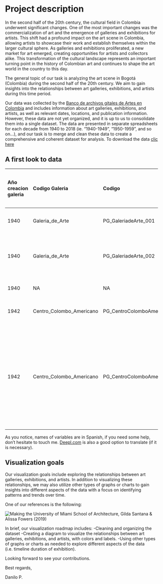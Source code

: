 # Project description

In the second half of the 20th century, the cultural field in Colombia
underwent significant changes. One of the most important changes was the
commercialization of art and the emergence of galleries and exhibitions
for artists. This shift had a profound impact on the art scene in
Colombia, allowing artists to showcase their work and establish
themselves within the larger cultural sphere. As galleries and
exhibitions proliferated, a new market for art emerged, creating
opportunities for artists and collectors alike. This transformation of
the cultural landscape represents an important turning point in the
history of Colombian art and continues to shape the art world in the
country to this day.

The general topic of our task is analyzing the art scene in Bogotá
(Colombia) during the second half of the 20th century. We aim to gain
insights into the relationships between art galleries, exhibitions, and
artists during this time period.

Our data was collected by the [Banco de archivos gitales de Artes en
Colombia](https://badac.uniandes.edu.co/) and includes information about
art galleries, exhibitions, and artists, as well as relevant dates,
locations, and publication information. However, these data are not yet
organized, and it is up to us to consolidate them into a single dataset.
The data are presented in separate spreadsheets for each decade from
1940 to 2018 (ie. “1940-1949”, “1950-1959”, and so on…), and our task is
to merge and clean these data to create a comprehensive and coherent
dataset for analysis. To download the data [clic
here](https://badac.uniandes.edu.co/files/datasets/PG_BD_INVITACIONES_SM05-20-2021.xlsx)

## A first look to data

<table style="width:100%;">
<colgroup>
<col style="width: 2%" />
<col style="width: 2%" />
<col style="width: 3%" />
<col style="width: 3%" />
<col style="width: 5%" />
<col style="width: 3%" />
<col style="width: 3%" />
<col style="width: 3%" />
<col style="width: 3%" />
<col style="width: 3%" />
<col style="width: 3%" />
<col style="width: 3%" />
<col style="width: 3%" />
<col style="width: 2%" />
<col style="width: 2%" />
<col style="width: 3%" />
<col style="width: 2%" />
<col style="width: 2%" />
<col style="width: 1%" />
<col style="width: 3%" />
<col style="width: 3%" />
<col style="width: 6%" />
<col style="width: 16%" />
<col style="width: 2%" />
<col style="width: 2%" />
<col style="width: 2%" />
<col style="width: 1%" />
</colgroup>
<thead>
<tr class="header">
<th style="text-align: left;">Año creacion galeria</th>
<th style="text-align: left;">Codigo Galeria</th>
<th style="text-align: left;">Codigo</th>
<th style="text-align: left;">Nombre / Galeria / Espacio</th>
<th style="text-align: left;">Titulo de la
exposicion/fuente/recorte</th>
<th style="text-align: left;">Dia de fecha de publicacion (dd)</th>
<th style="text-align: left;">Mes de fecha de publicacion (mm)</th>
<th style="text-align: left;">Año de fecha de publicacion (aaaa)</th>
<th style="text-align: left;">Fecha de publicacion (dd/mm/aaaa)</th>
<th style="text-align: left;">Dia de fecha de inauguracion (dd)</th>
<th style="text-align: left;">Mes de fecha de inauguracion (mm)</th>
<th style="text-align: left;">Año de fecha de inauguracion (aaaa)</th>
<th style="text-align: left;">Fecha de inauguracion (dd/mm/aaaa)</th>
<th style="text-align: left;">Dia de fecha de cierre (dd)</th>
<th style="text-align: left;">Mes de fecha de cierre (mm)</th>
<th style="text-align: left;">Año de fecha de cierre (aaaa)</th>
<th style="text-align: left;">Fecha de cierre (dd/mm/aaaa)</th>
<th style="text-align: left;">Direccion</th>
<th style="text-align: left;">Tipo de soporte</th>
<th style="text-align: left;">Editor (Nombre del periodico )</th>
<th style="text-align: left;">Fuente (de donde viene el archivo)</th>
<th style="text-align: left;">Escritor de articulo de prensa / Autor
texto de exposicion</th>
<th style="text-align: left;">Descripcion / Temas / info. De contexto /
Ejes</th>
<th style="text-align: left;">Galerista (si se sabe)</th>
<th style="text-align: left;">Curaduria (Si la tiene )</th>
<th style="text-align: left;">Artistas</th>
<th style="text-align: left;">procesado por</th>
</tr>
</thead>
<tbody>
<tr class="odd">
<td style="text-align: left;">1940</td>
<td style="text-align: left;">Galeria_de_Arte</td>
<td style="text-align: left;">PG_GaleriadeArte_001</td>
<td style="text-align: left;">Galería de Arte</td>
<td style="text-align: left;">Venta permanente de cuadros, esculturas y
objetos de arte</td>
<td style="text-align: left;">s.i.</td>
<td style="text-align: left;">s.i.</td>
<td style="text-align: left;">s.i.</td>
<td style="text-align: left;">s.i./s.i./s.i.</td>
<td style="text-align: left;">s.i.</td>
<td style="text-align: left;">s.i.</td>
<td style="text-align: left;">s.i.</td>
<td style="text-align: left;">s.i./s.i./s.i.</td>
<td style="text-align: left;">s.i.</td>
<td style="text-align: left;">s.i</td>
<td style="text-align: left;">s.i.</td>
<td style="text-align: left;">s.i./s.i/s.i.</td>
<td style="text-align: left;">Carrera 7 A # 23-85</td>
<td style="text-align: left;">Aviso publicitario</td>
<td style="text-align: left;">s.i.</td>
<td style="text-align: left;">No identificada</td>
<td style="text-align: left;">Galería de Arte</td>
<td style="text-align: left;">Aviso publicitario de la Galería de
Arte</td>
<td style="text-align: left;">N/A</td>
<td style="text-align: left;">N/A</td>
<td style="text-align: left;">NA</td>
<td style="text-align: left;">Camila Botero</td>
</tr>
<tr class="even">
<td style="text-align: left;">1940</td>
<td style="text-align: left;">Galeria_de_Arte</td>
<td style="text-align: left;">PG_GaleriadeArte_002</td>
<td style="text-align: left;">Galería de Arte</td>
<td style="text-align: left;">Primera exposición colectiva de artistas
colombianos</td>
<td style="text-align: left;">N/A</td>
<td style="text-align: left;">N/A</td>
<td style="text-align: left;">N/A</td>
<td style="text-align: left;">N/A</td>
<td style="text-align: left;">s.i.</td>
<td style="text-align: left;">5</td>
<td style="text-align: left;">1940</td>
<td style="text-align: left;">s.i./5/1940</td>
<td style="text-align: left;">s.i.</td>
<td style="text-align: left;">s.i</td>
<td style="text-align: left;">s.i.</td>
<td style="text-align: left;">s.i./s.i/s.i.</td>
<td style="text-align: left;">Carrera 7 A # 23-85</td>
<td style="text-align: left;">Invitación</td>
<td style="text-align: left;">N/A</td>
<td style="text-align: left;">No identificada</td>
<td style="text-align: left;">Galería de Arte</td>
<td style="text-align: left;">Portada catálogo primera exposición
colectiva de artistas colombianos</td>
<td style="text-align: left;">N/A</td>
<td style="text-align: left;">N/A</td>
<td style="text-align: left;">NA</td>
<td style="text-align: left;">Camila Botero</td>
</tr>
<tr class="odd">
<td style="text-align: left;">1940</td>
<td style="text-align: left;">NA</td>
<td style="text-align: left;">NA</td>
<td style="text-align: left;">Galería del Consejo Británico</td>
<td style="text-align: left;">NA</td>
<td style="text-align: left;">NA</td>
<td style="text-align: left;">NA</td>
<td style="text-align: left;">NA</td>
<td style="text-align: left;">NA</td>
<td style="text-align: left;">NA</td>
<td style="text-align: left;">NA</td>
<td style="text-align: left;">NA</td>
<td style="text-align: left;">NA</td>
<td style="text-align: left;">NA</td>
<td style="text-align: left;">NA</td>
<td style="text-align: left;">NA</td>
<td style="text-align: left;">NA</td>
<td style="text-align: left;">NA</td>
<td style="text-align: left;">NA</td>
<td style="text-align: left;">NA</td>
<td style="text-align: left;">NA</td>
<td style="text-align: left;">NA</td>
<td style="text-align: left;">NA</td>
<td style="text-align: left;">NA</td>
<td style="text-align: left;">NA</td>
<td style="text-align: left;">NA</td>
<td style="text-align: left;">NA</td>
</tr>
<tr class="even">
<td style="text-align: left;">1942</td>
<td style="text-align: left;">Centro_Colombo_Americano</td>
<td style="text-align: left;">PG_CentroColomboAmericano_Arkhe_001</td>
<td style="text-align: left;">Centro Colombo Americano</td>
<td style="text-align: left;">Exhibicion Four Totems</td>
<td style="text-align: left;">N/A</td>
<td style="text-align: left;">N/A</td>
<td style="text-align: left;">N/A</td>
<td style="text-align: left;">N/A</td>
<td style="text-align: left;">4</td>
<td style="text-align: left;">8</td>
<td style="text-align: left;">1980</td>
<td style="text-align: left;">4/8/1980</td>
<td style="text-align: left;">14</td>
<td style="text-align: left;">8</td>
<td style="text-align: left;">1980</td>
<td style="text-align: left;">14/8/1980</td>
<td style="text-align: left;">Avenida 19 # 3-05</td>
<td style="text-align: left;">Invitación</td>
<td style="text-align: left;">N/A</td>
<td style="text-align: left;">Archivo Arkhé</td>
<td style="text-align: left;">N/A</td>
<td style="text-align: left;">Exposición de Antonio María Benitez</td>
<td style="text-align: left;">N/A</td>
<td style="text-align: left;">s.i.</td>
<td style="text-align: left;">Antonio María Benitez</td>
<td style="text-align: left;">Camila Botero</td>
</tr>
<tr class="odd">
<td style="text-align: left;">1942</td>
<td style="text-align: left;">Centro_Colombo_Americano</td>
<td style="text-align: left;">PG_CentroColomboAmericano_AS_001</td>
<td style="text-align: left;">Centro Colombo Americano</td>
<td style="text-align: left;">El lugar de las cosas que nunca
aprendí</td>
<td style="text-align: left;">N/A</td>
<td style="text-align: left;">N/A</td>
<td style="text-align: left;">N/A</td>
<td style="text-align: left;">N/A</td>
<td style="text-align: left;">26</td>
<td style="text-align: left;">2</td>
<td style="text-align: left;">2009</td>
<td style="text-align: left;">26/2/2009</td>
<td style="text-align: left;">19</td>
<td style="text-align: left;">3</td>
<td style="text-align: left;">2009</td>
<td style="text-align: left;">19/3/2009</td>
<td style="text-align: left;">Avenida 19 # 3-05</td>
<td style="text-align: left;">Invitación</td>
<td style="text-align: left;">N/A</td>
<td style="text-align: left;">Archivo Alejandro Sánchez</td>
<td style="text-align: left;">N/A</td>
<td style="text-align: left;">Exposición de Lorena Espitia dentro del
ciclo relevos conformado por los artístas Diego Taborda, Pilar Copete,
José García, Giovanni Sánchez, Nicolás Cardenas.</td>
<td style="text-align: left;">N/A</td>
<td style="text-align: left;">s.i.</td>
<td style="text-align: left;">Lorena Espitia</td>
<td style="text-align: left;">Camila Botero</td>
</tr>
</tbody>
</table>

As you notice, names of variables are in Spanish, if you need some help,
don’t hesitate to touch me. [Deepl.com](https://www.deepl.com/) is also
a good option to translate (if it is necessary).

## Visualization goals

Our visualization goals include exploring the relationships between art
galleries, exhibitions, and artists. In addition to visualizing these
relationships, we may also utilize other types of graphs or charts to
gain insights into different aspects of the data with a focus on
identifying patterns and trends over time.

One of our references is the following:

![Making the University of Miami School of Architecture, Gilda Santana &
Alissa Fowers
(2019)](https://dataanddragons.files.wordpress.com/2019/05/archgenealogy-proof.png?w=783&h=1024)

In brief, our visualization roadmap includes: -Cleaning and organizing
the dataset -Creating a diagram to visualize the relationships between
art galleries, exhibitions, and artists, with colors and labels. -Using
other types of graphs or charts as needed to explore different aspects
of the data (i.e. timeline duration of exhibition).

Looking forward to see your contributions.

Best regards,

Danilo P.
